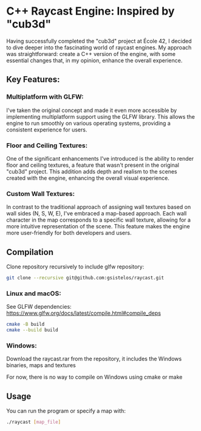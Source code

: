 # C++ Raycast Engine: Inspired by "cub3d"

Having successfully completed the "cub3d" project at École 42, I decided to dive deeper into the fascinating world of raycast engines. My approach was straightforward: create a C++ version of the engine, with some essential changes that, in my opinion, enhance the overall experience.

## Key Features:

### Multiplatform with GLFW:
I've taken the original concept and made it even more accessible by implementing multiplatform support using the GLFW library. This allows the engine to run smoothly on various operating systems, providing a consistent experience for users.

### Floor and Ceiling Textures:
One of the significant enhancements I've introduced is the ability to render floor and ceiling textures, a feature that wasn't present in the original "cub3d" project. This addition adds depth and realism to the scenes created with the engine, enhancing the overall visual experience.

### Custom Wall Textures:
In contrast to the traditional approach of assigning wall textures based on wall sides (N, S, W, E), I've embraced a map-based approach. Each wall character in the map corresponds to a specific wall texture, allowing for a more intuitive representation of the scene. This feature makes the engine more user-friendly for both developers and users.

## Compilation

Clone repository recursively to include glfw repository:
```sh
git clone --recursive git@github.com:gsistelos/raycast.git
```

### Linux and macOS:

See GLFW dependencies: https://www.glfw.org/docs/latest/compile.html#compile_deps

```sh
cmake -B build
cmake --build build
```

### Windows:

Download the raycast.rar from the repository, it includes the Windows binaries, maps and textures

For now, there is no way to compile on Windows using cmake or make

## Usage

You can run the program or specify a map with:
```sh
./raycast [map_file]
```
